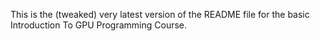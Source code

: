 This is the (tweaked) very latest version of the README file for the basic Introduction To GPU Programming Course.
